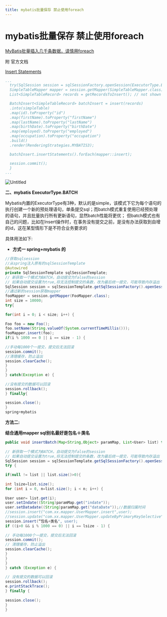 ```yaml
---
title: mybatis批量保存 禁止使用foreach
---
```


# mybatis批量保存 禁止使用foreach

[MyBatis批量插入几千条数据，请慎用foreach](https://www.modb.pro/db/174751)

附 官方文档

[Insert Statements](https://mybatis.org/mybatis-dynamic-sql/docs/insert.html#batch-insert-support)

```yaml
...
  try(SqlSession session = sqlSessionFactory.openSession(ExecutorType.BATCH)) {
  SimpleTableMapper mapper = session.getMapper(SimpleTableMapper.class);
  List<SimpleTableRecord> records = getRecordsToInsert(); // not shown

  BatchInsert<SimpleTableRecord> batchInsert = insert(records)
  .into(simpleTable)
  .map(id).toProperty("id")
  .map(firstName).toProperty("firstName")
  .map(lastName).toProperty("lastName")
  .map(birthDate).toProperty("birthDate")
  .map(employed).toProperty("employed")
  .map(occupation).toProperty("occupation")
  .build()
  .render(RenderingStrategies.MYBATIS3);

  batchInsert.insertStatements().forEach(mapper::insert);

  session.commit();
  }
...
```

![Untitled](https://s3-us-west-2.amazonaws.com/secure.notion-static.com/8a762c4d-89b0-4c62-8fb9-4078cdcc04b9/Untitled.png)

**二、mybatis ExecutorType.BATCH**

Mybatis内置的ExecutorType有3种，默认的是simple，该模式下它为每个语句的执行创建一个新的预处理语句，单条提交sql；而batch模式重复使用已经预处理的语句，并且批量执行所有更新语句，显然batch性能将更优；
但batch模式也有自己的问题，比如在Insert操作时，在事务没有提交之前，是没有办法获取到自增的id，这在某型情形下是不符合业务要求的

具体用法如下:

- **方式一 spring+mybatis 的**

```java
//获取sqlsession
//从spring注入原有的sqlSessionTemplate
@Autowired
private SqlSessionTemplate sqlSessionTemplate;
// 新获取一个模式为BATCH，自动提交为false的session
// 如果自动提交设置为true,将无法控制提交的条数，改为最后统一提交，可能导致内存溢出
SqlSession session = sqlSessionTemplate.getSqlSessionFactory().openSession(ExecutorType.BATCH,false);
//通过新的session获取mapper
fooMapper = session.getMapper(FooMapper.class);
int size = 10000;
try{
      
for(int i = 0; i < size; i++) {
      
Foo foo = new Foo();
foo.setName(String.valueOf(System.currentTimeMillis()));
fooMapper.insert(foo);
if(i % 1000 == 0 || i == size - 1) {
      
//手动每1000个一提交，提交后无法回滚 
session.commit();
//清理缓存，防止溢出
session.clearCache();
}
}
} catch(Exception e) {
      
//没有提交的数据可以回滚
session.rollback();
} finally{
      
session.close();
}
spring+mybatis
```

**方法二:**

**结合通用mapper sql别名最好是包名＋类名**

```java
public void insertBatch(Map<String,Object> paramMap, List<User> list) throws Exception {
      
// 新获取一个模式为BATCH，自动提交为false的session
// 如果自动提交设置为true,将无法控制提交的条数，改为最后统一提交，可能导致内存溢出
SqlSession session = sqlSessionTemplate.getSqlSessionFactory().openSession(ExecutorType.BATCH, false);
try {
      
if(null != list || list.size()>0){
      
int lsize=list.size();
for (int i = 0, n=list.size(); i < n; i++) {
      
User user= list.get(i);
user.setIndate((String)paramMap.get("indate"));
user.setDatadate((String)paramMap.get("dataDate"));//数据归属时间
//session.insert("com.xx.mapper.UserMapper.insert",user);
//session.update("com.xx.mapper.UserMapper.updateByPrimaryKeySelective",_entity);
session.insert(“包名+类名", user);
if ((i>0 && i % 1000 == 0) || i == lsize - 1) {
      
// 手动每1000个一提交，提交后无法回滚
session.commit();
// 清理缓存，防止溢出
session.clearCache();
}
}
}
} catch (Exception e) {
      
// 没有提交的数据可以回滚
session.rollback();
e.printStackTrace();
} finally {
      
session.close();
}
}
```
